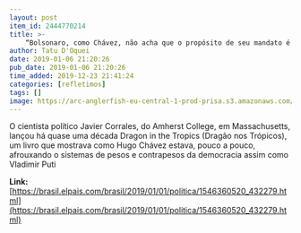 ```yaml
---
layout: post
item_id: 2444770214
title: >-
    “Bolsonaro, como Chávez, não acha que o propósito de seu mandato é fortalecer a democracia liberal”
author: Tatu D'Oquei
date: 2019-01-06 21:20:26
pub_date: 2019-01-06 21:20:26
time_added: 2019-12-23 21:41:24
categories: [refletimos]
tags: []
image: https://arc-anglerfish-eu-central-1-prod-prisa.s3.amazonaws.com/public/6BRR4BWIXLTFN2RSVWCQK42QBE.jpg
---
```


O cientista político Javier Corrales, do Amherst College, em Massachusetts, lançou há quase uma década Dragon in the Tropics (Dragão nos Trópicos), um livro que mostrava como Hugo Chávez estava, pouco a pouco, afrouxando o sistemas de pesos e contrapesos da democracia assim como Vladimir Puti

**Link:** [https://brasil.elpais.com/brasil/2019/01/01/politica/1546360520_432279.html](https://brasil.elpais.com/brasil/2019/01/01/politica/1546360520_432279.html)

